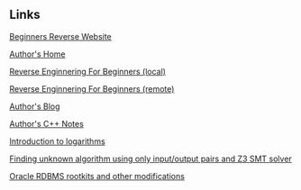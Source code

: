 <!--
author: zhuoliang
head: http://pingodata.qiniudn.com/jockchou-avatar.jpg
date: 2016-08-01
title: Reading Reverse-Enginnering-For-Beginners
tags: Reading, Hack
category: Hack
status: publish
-->







## Links ##

[Beginners Reverse Website](http://beginners.re/)

[Author's Home](http://yurichev.com/)

[Reverse Enginnering For Beginners (local)](files/Reverse-Engineering-For-Beginners.pdf)

[Reverse Enginnering For Beginners (remote)](http://beginners.re/RE4B-EN.pdf)

[Author's Blog](http://yurichev.com/blog/)

[Author's C++ Notes](http://yurichev.com/writings/C-notes-en.pdf)

[Introduction to logarithms](http://yurichev.com/writings/log_intro.pdf)

[Finding unknown algorithm using only input/output pairs and Z3 SMT solver](http://yurichev.com/writings/z3_rockey.pdf)

[Oracle RDBMS rootkits and other modifications](http://yurichev.com/writings/oracle.pdf)


